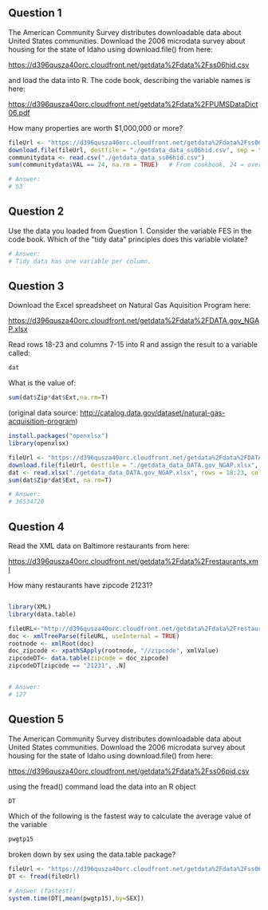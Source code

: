 ## Question 1
The American Community Survey distributes downloadable data about United States communities. Download the 2006 microdata survey about housing for the state of Idaho using download.file() from here: 

https://d396qusza40orc.cloudfront.net/getdata%2Fdata%2Fss06hid.csv

and load the data into R. The code book, describing the variable names is here:

https://d396qusza40orc.cloudfront.net/getdata%2Fdata%2FPUMSDataDict06.pdf 

How many properties are worth $1,000,000 or more?

```R
fileUrl <- "https://d396qusza40orc.cloudfront.net/getdata%2Fdata%2Fss06hid.csv"
download.file(fileUrl, destfile = "./getdata_data_ss06hid.csv", sep = ",", method = "curl")
communitydata <- read.csv("./getdata_data_ss06hid.csv")
sum(communitydata$VAL == 24, na.rm = TRUE)   # From cookbook, 24 = over $1,000,000

# Answer: 
# 53

```


## Question 2
Use the data you loaded from Question 1. Consider the variable FES in the code book. Which of the "tidy data" principles does this variable violate? 

```R
# Answer: 
# Tidy data has one variable per column. 
```

## Question 3
Download the Excel spreadsheet on Natural Gas Aquisition Program here: 

 https://d396qusza40orc.cloudfront.net/getdata%2Fdata%2FDATA.gov_NGAP.xlsx 

Read rows 18-23 and columns 7-15 into R and assign the result to a variable called:

```R
dat
```
What is the value of:
```R
sum(dat$Zip*dat$Ext,na.rm=T)
```
(original data source: http://catalog.data.gov/dataset/natural-gas-acquisition-program)

```R
install.packages("openxlsx")
library(openxlsx)

fileUrl <- "https://d396qusza40orc.cloudfront.net/getdata%2Fdata%2FDATA.gov_NGAP.xlsx"
download.file(fileUrl, destfile = "./getdata_data_DATA.gov_NGAP.xlsx", method = "curl")
dat <- read.xlsx("./getdata_data_DATA.gov_NGAP.xlsx", rows = 18:23, cols = 7:15)
sum(dat$Zip*dat$Ext, na.rm=T)

# Answer: 
# 36534720

```



## Question 4
Read the XML data on Baltimore restaurants from here:

https://d396qusza40orc.cloudfront.net/getdata%2Fdata%2Frestaurants.xml 

How many restaurants have zipcode 21231? 

```R

library(XML)
library(data.table)

fileURL<-"http://d396qusza40orc.cloudfront.net/getdata%2Fdata%2Frestaurants.xml"
doc <- xmlTreeParse(fileURL, useInternal = TRUE)
rootnode <- xmlRoot(doc)
doc_zipcode <- xpathSApply(rootnode, "//zipcode", xmlValue)
zipcodeDT<- data.table(zipcode = doc_zipcode)
zipcodeDT[zipcode == "21231", .N]


# Answer: 
# 127
```

## Question 5
The American Community Survey distributes downloadable data about United States communities. Download the 2006 microdata survey about housing for the state of Idaho using download.file() from here: 

https://d396qusza40orc.cloudfront.net/getdata%2Fdata%2Fss06pid.csv

using the fread() command load the data into an R object

```R
DT
```
Which of the following is the fastest way to calculate the average value of the variable
```R
pwgtp15
```
broken down by sex using the data.table package?

```R
fileUrl <- "https://d396qusza40orc.cloudfront.net/getdata%2Fdata%2Fss06pid.csv"
DT <- fread(fileUrl)

# Answer (fastest):
system.time(DT[,mean(pwgtp15),by=SEX])
```
